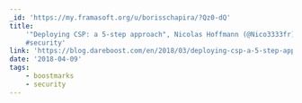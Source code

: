 ```yaml
---
_id: 'https://my.framasoft.org/u/borisschapira/?Qz0-dQ'
title:
    '"Deploying CSP: a 5-step approach", Nicolas Hoffmann (@Nico3333fr)
    #security'
link: 'https://blog.dareboost.com/en/2018/03/deploying-csp-a-5-step-approach/'
date: '2018-04-09'
tags:
    - boostmarks
    - security
---
```


<div class="markdown"><p></p></div>
